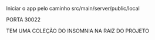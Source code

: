 Iniciar o app pelo caminho src/main/server/public/local

PORTA 30022

TEM UMA COLEÇÃO DO INSOMNIA NA RAIZ DO PROJETO
